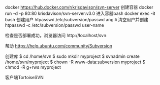 docker
https://hub.docker.com/r/krisdavison/svn-server
创建容器
docker run -d -p 80:80 krisdavison/svn-server:v3.0
进入容器bash
docker exec -it <container-name> bash
创建用户
htpasswd /etc/subversion/passwd ang.li
清空用户并创建
htpasswd -c /etc/subversion/passwd user-name

检查是否部署成功，浏览器访问
http://localhost/svn

帮助
https://help.ubuntu.com/community/Subversion

创建库
$ cd /home/svn
$ sudo mkdir myproject
$ svnadmin create /home/svn/myproject
$ chown -R www-data:subversion myproject
$ chmod -R g+rws myproject

客户端TortoiseSVN